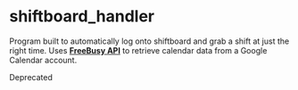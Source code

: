 # shiftboard_handler
Program built to automatically log onto shiftboard and grab a shift at 
just the right time.
Uses [**FreeBusy API**](https://freebusy.io/developers) to retrieve calendar
data from a Google Calendar account.


Deprecated
